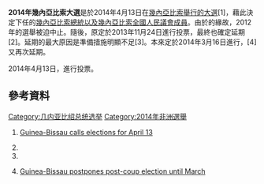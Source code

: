 **2014年幾內亞比索大選**是於2014年4月13日在[幾內亞比索舉行的大選](../Page/幾內亞比索.md "wikilink")\[1\]，藉此決定下任的[幾內亞比索總統以及](https://zh.wikipedia.org/wiki/幾內亞比索總統 "wikilink")[幾內亞比索全國人民議會成員](https://zh.wikipedia.org/wiki/幾內亞比索全國人民議會 "wikilink")。由於的緣故，2012年的選舉被迫中止。隨後，原定於2013年11月24日進行投票，最終也確定延期\[2\]。延期的最大原因是準備措施明顯不足\[3\]。本來定於2014年3月16日進行，\[4\]又再次延期。

2014年4月13日，進行投票。

## 參考資料

[Category:几内亚比绍总统选举](https://zh.wikipedia.org/wiki/Category:几内亚比绍总统选举 "wikilink")
[Category:2014年非洲選舉](https://zh.wikipedia.org/wiki/Category:2014年非洲選舉 "wikilink")

1.  [Guinea-Bissau calls elections for
    April 13](http://www.globalpost.com/dispatch/news/afp/140221/guinea-bissau-calls-elections-april-13)

2.
3.
4.  [Guinea-Bissau postpones post-coup election until
    March](http://www.reuters.com/article/2013/11/15/us-bissau-election-idUSBRE9AE0Q420131115)